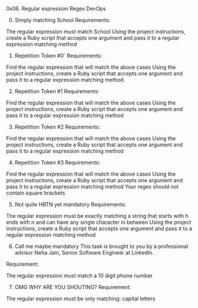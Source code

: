 0x06. Regular expression
Regex
DevOps

0. Simply matching School
Requirements:

The regular expression must match School
Using the project instructions, create a Ruby script that accepts one argument and pass it to a regular expression matching method

1. Repetition Token #0`
Requirements:

Find the regular expression that will match the above cases
Using the project instructions, create a Ruby script that accepts one argument and pass it to a regular expression matching method

2. Repetition Token #1
Requirements:

Find the regular expression that will match the above cases
Using the project instructions, create a Ruby script that accepts one argument and pass it to a regular expression matching method

3. Repetition Token #2
Requirements:

Find the regular expression that will match the above cases
Using the project instructions, create a Ruby script that accepts one argument and pass it to a regular expression matching method

4. Repetition Token #3
Requirements:

Find the regular expression that will match the above cases
Using the project instructions, create a Ruby script that accepts one argument and pass it to a regular expression matching method
Your regex should not contain square brackets

5. Not quite HBTN yet
mandatory
Requirements:

The regular expression must be exactly matching a string that starts with h ends with n and can have any single character in between
Using the project instructions, create a Ruby script that accepts one argument and pass it to a regular expression matching method

6. Call me maybe
mandatory
This task is brought to you by a professional advisor Neha Jain, Senior Software Engineer at LinkedIn.

Requirement:

The regular expression must match a 10 digit phone number

7. OMG WHY ARE YOU SHOUTING?
Requirement:

The regular expression must be only matching: capital letters
